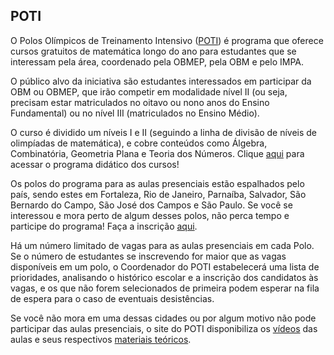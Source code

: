 ## POTI

O Polos Olímpicos de Treinamento Intensivo ([POTI](http://poti.impa.br/)) é programa que oferece cursos gratuitos de matemática longo do ano para estudantes que se interessam pela área, coordenado pela OBMEP, pela OBM e pelo IMPA.

O público alvo da iniciativa são estudantes interessados em participar da OBM ou OBMEP, que irão competir em modalidade nível II (ou seja, precisam estar matriculados no oitavo ou nono anos do Ensino Fundamental) ou no nível III (matriculados no Ensino Médio).

O curso é dividido um níveis I e II (seguindo a linha de divisão de níveis de olimpíadas de matemática), e cobre conteúdos como Álgebra, Combinatória, Geometria Plana e Teoria dos Números. Clique [aqui](http://poti.impa.br/upload/extra/ementas.pdf) para acessar o programa didático dos cursos!

Os polos do programa para as aulas presenciais estão espalhados pelo país, sendo estes em Fortaleza, Rio de Janeiro, Parnaíba, Salvador, São Bernardo do Campo, São José dos Campos e São Paulo. Se você se interessou e mora perto de algum desses polos, não perca tempo e participe do programa! Faça a inscrição [aqui](http://poti.impa.br/index.php/inscricao).

Há um número limitado de vagas para as aulas presenciais em cada Polo. Se o número de estudantes se inscrevendo for maior que as vagas disponíveis em um polo, o Coordenador do POTI estabelecerá uma lista de prioridades, analisando o histórico escolar e a inscrição dos candidatos às vagas, e os que não forem selecionados de primeira podem esperar na fila de espera para o caso de eventuais desistências.

Se você não mora em uma dessas cidades ou por algum motivo não pode participar das aulas presenciais, o site do POTI disponibiliza os [vídeos](http://poti.impa.br/index.php/videos) das aulas e seus respectivos [materiais teóricos](http://poti.impa.br/index.php/material).
